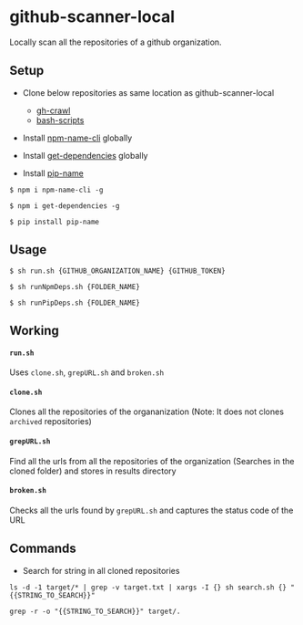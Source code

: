 # github-scanner-local

Locally scan all the repositories of a github organization.

## Setup

- Clone below repositories as same location as github-scanner-local
  - [gh-crawl](https://github.com/arshadkazmi42/gh-crawl) 
  - [bash-scripts](https://github.com/arshadkazmi42/bash-scripts)

- Install [npm-name-cli](https://github.com/sindresorhus/npm-name-cli) globally
- Install [get-dependencies](https://github.com/SharonGrossman/get-dependencies) globally 
- Install [pip-name](https://github.com/danishprakash/pip-name)

```
$ npm i npm-name-cli -g

$ npm i get-dependencies -g

$ pip install pip-name
```

## Usage

```
$ sh run.sh {GITHUB_ORGANIZATION_NAME} {GITHUB_TOKEN}

$ sh runNpmDeps.sh {FOLDER_NAME}

$ sh runPipDeps.sh {FOLDER_NAME}
```

## Working

#### `run.sh` 
  
Uses `clone.sh`, `grepURL.sh` and `broken.sh`

#### `clone.sh`

Clones all the repositories of the organanization (Note: It does not clones `archived` repositories)

#### `grepURL.sh`

Find all the urls from all the repositories of the organization (Searches in the cloned folder) and stores in results directory

#### `broken.sh`

Checks all the urls found by `grepURL.sh` and captures the status code of the URL


## Commands

- Search for string in all cloned repositories

```
ls -d -1 target/* | grep -v target.txt | xargs -I {} sh search.sh {} "{{STRING_TO_SEARCH}}"
```

```
grep -r -o "{{STRING_TO_SEARCH}}" target/.
```
